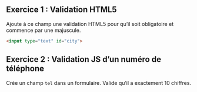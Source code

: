 ## Exercice 1 : Validation HTML5

Ajoute à ce champ une validation HTML5 pour qu’il soit obligatoire et commence par une majuscule.

```html
<input type="text" id="city">
```


## Exercice 2 : Validation JS d’un numéro de téléphone
Crée un champ `tel` dans un formulaire. Valide qu’il a exactement 10 chiffres.